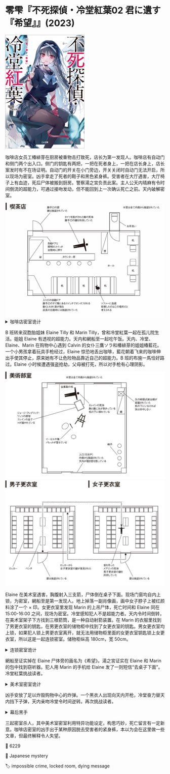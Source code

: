 # 零雫『不死探偵・冷堂紅葉02 君に遺す『希望』』(2023)

<img src=images/2023_cover_2.jpg width=250/>

咖啡店女员工椿緋芽在厨房被重物击打致死，店长为第一发现人。咖啡店有自动门和侧门两个出入口。侧门的钥匙有两把，一把在死者身上，一把在店长身上，店长案发时有不在场证明。自动门的开关在小门旁边，开关关闭时自动门无法开启，所以现场为密室。凶手拿走了死者的鞋子和黑色紧身裤。受害者在大厅遇害，大厅椅子上有血迹，死后尸体被搬到厨房。警察湯之宮负责此案。主人公天内晴麻有令时间倒流的超能力，可通过接吻发动，但不能回到上一次确认死亡之前。天内破解密室。

<img src=images/2023_coffee_shop.jpg width=600/>

<details><summary>咖啡店密室诡计</summary>
凶手穿着黑色衣物，以免对自动门的传感器产生反应。店长从侧门进店，按下了自动门开关。店长一眼看到椿緋芽的尸体，跑过去确认是否还有气息，弯腰时视线被酒吧柜台阻挡，看不到入口，凶手趁机从自动门离开。
</details>

B 班转来双胞胎姐妹 Elaine Tilly 和 Marin Tilly，曾和冷堂紅葉一起在孤儿院生活。姐姐 Elaine 有透视的超能力。天内和網船至一起吃午饭。天内、冷堂、Elaine、Marin 在购物中心遇到 Calvin 的女仆三鷹ソラ和椿緋芽的姐姐椿藍花。一个小男孩拿着玩具手枪经过，Elaine 惊恐地丢出咖啡，藍花朝着飞来的咖啡伸出手使其停止，原来她有不让危险物品靠近自己的超能力。B 班的布施一馬恰好路过。Elaine 小时候遭遇强盗抢劫，父母被打死，所以对手枪有心理阴影。

<img src=images/2023_art_club.jpg width=600/>
<img src=images/2023_locker_room.jpg width=600/>

Elaine 在美术室遇害，胸腹射入三支箭，尸体倒在桌子下面。现场门窗均自内上锁，为密室，網船至是第一发现人。地上掉落一副肖像画，画中女子脖子上被红颜料涂了一个 × 印。女更衣室里发现 Marin 的上吊尸体，死亡时间和 Elaine 同在 15:00-16:00 之间，现场为密室。冷堂感知犯人不是超能力者。天内令时间倒转，在美术室架子下方找到三根箭筒，是一种自动射箭装置。在 Marin 的衣服里找到了男更衣室的钥匙，在男更衣室的储物柜中找到了女更衣室的钥匙。男女更衣室均上锁，如果犯人锁上男更衣室离开，就无法用储物柜里面的女更衣室钥匙锁上女更衣室，所以这是一起连锁密室。储物柜纵高 180cm，宽 50cm。

<details><summary>连锁密室诡计</summary>
凶手把♂钥匙留在 Marin 身上，使用♀钥匙从外面锁上女更衣室，然后将♀钥匙锁在男更衣室的储物柜里，从内侧将男更衣室的门锁上，躲在一个空的储物柜中。凶手趁着发现 Marin 尸体的骚动，混在人群中离开。
</details>

網船至证实掉在 Elaine 尸体旁的画名为《希望》。湯之宮证实在 Elaine 和 Marin 的包中找到窃听器。犯人用 Marin 的手机给 Elaine 发了一则短信“去桌子下面”。冷堂紅葉挑战读者。

<details><summary>美术室密室诡计</summary>
犯人站在美术室上方的四楼房间，用一把玩具手枪对准地板。Elaine 通过透视能力看到了上面的手枪，惊恐地藏到桌子下面，被自动射箭装置射死。画作名为《希望》，× 印打在“希”字上方，“希”去掉上面的“×”变成“布”，凶手是布施一馬。十一年前强盗劫车，Elaine 的父亲与强盗搏斗，导致强盗开枪打死布施父母，所以布施杀死 Elaine 复仇。
</details>

凶手安放了足以炸毁购物中心的炸弹。一个黑衣人出现向天内开枪，冷堂奋力替天内挡下子弹，天内亲吻冷堂令时间逆转。再次挑战读者。

<details><summary>幕后黑手</summary>
天内、冷堂、律音澪太郎（天内的发小）三人在咖啡店聊天，看到緋芽穿了一条轻薄透亮的紧身裤，但那其实是双层“虚假紧身裤”，外层黑色，内层肤色。澪太郎杀死緋芽，血流在緋芽的紧身裤上，所以他脱下紧身裤消除证据。案发后澪太郎提起犯人喜欢厚实的紧身裤，露出破绽。在第一个时间轴中，警察未在美术室里找到箭筒，是因为身为警察的律音澪太郎隐藏证据。

结尾布施认罪，天内、冷堂、椿藍花合力制服律音澪太郎，在炸弹炸毁购物中心之前驾车逃逸。
</details>

三起密室杀人，其中美术室密室利用特异功能设定，构思巧妙，死亡留言有一定新意。咖啡店密室的凶手出于某种原因脱去受害者的紧身裤，本以为会在这里做一些文章，但最终解释令人失望。

:link: 6229

:file_folder: Japanese mystery

:label: impossible crime, locked room, dying message
